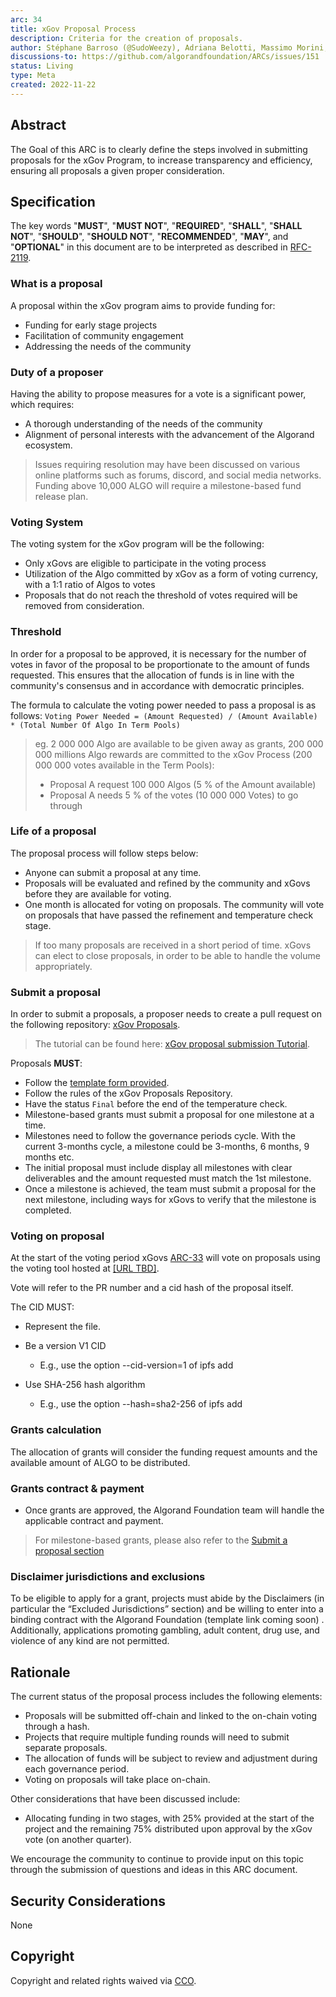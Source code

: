 ```yaml
---
arc: 34
title: xGov Proposal Process
description: Criteria for the creation of proposals.
author: Stéphane Barroso (@SudoWeezy), Adriana Belotti, Massimo Morini, Michel Treccani, John Woods, Shai Halevi
discussions-to: https://github.com/algorandfoundation/ARCs/issues/151
status: Living
type: Meta
created: 2022-11-22
---
```

 
## Abstract
The Goal of this ARC is to clearly define the steps involved in submitting proposals for the xGov Program, to increase transparency and efficiency, ensuring all proposals a given proper consideration.
 
## Specification
The key words "**MUST**", "**MUST NOT**", "**REQUIRED**", "**SHALL**", "**SHALL NOT**", "**SHOULD**", "**SHOULD NOT**", "**RECOMMENDED**", "**MAY**", and "**OPTIONAL**" in this document are to be interpreted as described in <a href="https://www.ietf.org/rfc/rfc2119.txt">RFC-2119</a>.
 

### What is a proposal
A proposal within the xGov program aims to provide funding for:
- Funding for early stage projects
- Facilitation of community engagement
- Addressing the needs of the community
 
### Duty of a proposer
Having the ability to propose measures for a vote is a significant power, which requires:
- A thorough understanding of the needs of the community
- Alignment of personal interests with the advancement of the Algorand ecosystem.
> Issues requiring resolution may have been discussed on various online platforms such as forums, discord, and social media networks.
> Funding above 10,000 ALGO will require a milestone-based fund release plan.

### Voting System
The voting system for the xGov program will be the following:
- Only xGovs are eligible to participate in the voting process
- Utilization of the Algo committed by xGov as a form of voting currency, with a 1:1 ratio of Algos to votes
- Proposals that do not reach the threshold of votes required will be removed from consideration.

### Threshold 
In order for a proposal to be approved, it is necessary for the number of votes in favor of the proposal to be proportionate to the amount of funds requested. This ensures that the allocation of funds is in line with the community's consensus and in accordance with democratic principles.

The formula to calculate the voting power needed to pass a proposal is as follows:
`Voting Power Needed = (Amount Requested) / (Amount Available) * (Total Number Of Algo In Term Pools)`

> eg. 2 000 000 Algo are available to be given away as grants, 200 000 000 millions Algo rewards are committed to the xGov Process (200 000 000 votes available in the Term Pools):
> - Proposal A request 100 000 Algos (5 % of the Amount available)
> - Proposal A needs 5 % of the votes (10 000 000 Votes) to go through

### Life of a proposal
The proposal process will follow steps below:
- Anyone can submit a proposal at any time.
- Proposals will be evaluated and refined by the community and xGovs before they are available for voting.
- One month is allocated for voting on proposals. The community will vote on proposals that have passed the refinement and temperature check stage.

> If too many proposals are received in a short period of time. xGovs can elect to close proposals, in order to be able to handle the volume appropriately.

### Submit a proposal
In order to submit a proposals, a proposer needs to create a pull request on the following repository: <a href="https://github.com/algorandfoundation/xGov">xGov Proposals</a>.

> The tutorial can be found here: <a href="https://www.algorand.foundation/xgov-how-to-submit-grant-proposals">xGov proposal submission Tutorial</a>.

Proposals **MUST**:
- Follow the [template form provided](../assets/arc-0034/TemplateForm.md).
- Follow the rules of the xGov Proposals Repository.
- Have the status `Final` before the end of the temperature check.
- Milestone-based grants must submit a proposal for one milestone at a time.
- Milestones need to follow the governance periods cycle. With the current 3-months cycle, a milestone could be 3-months, 6 months, 9 months etc.
- The initial proposal must include display all milestones with clear deliverables and the amount requested must match the 1st milestone.
- Once a milestone is achieved, the team must submit a proposal for the next milestone, including ways for xGovs to verify that the milestone is completed.

### Voting on proposal
At the start of the voting period xGovs [ARC-33](arc-0033.md) will vote on proposals using the voting tool hosted at <a href="">[URL TBD]</a>.

Vote will refer to the PR number and a cid hash of the proposal itself. 

The CID MUST:
- Represent the file.

- Be a version V1 CID
  - E.g., use the option --cid-version=1 of ipfs add

- Use SHA-256 hash algorithm
  - E.g., use the option --hash=sha2-256 of ipfs add

### Grants calculation
The allocation of grants will consider the funding request amounts and the available amount of ALGO to be distributed.

### Grants contract & payment
- Once grants are approved, the Algorand Foundation team will handle the applicable contract and payment.   

> For milestone-based grants, please also refer to the [Submit a proposal section](./arc-0034.md#submit-a-proposal)

### Disclaimer jurisdictions and exclusions
To be eligible to apply for a grant, projects must abide by the Disclaimers (in particular the “Excluded Jurisdictions” section) and be willing to enter into a binding contract with the Algorand Foundation (template link coming soon) . Additionally, applications promoting gambling, adult content, drug use, and violence of any kind are not permitted. 

## Rationale
The current status of the proposal process includes the following elements:

- Proposals will be submitted off-chain and linked to the on-chain voting through a hash.
- Projects that require multiple funding rounds will need to submit separate proposals.
- The allocation of funds will be subject to review and adjustment during each governance period.
- Voting on proposals will take place on-chain.

Other considerations that have been discussed include:
- Allocating funding in two stages, with 25% provided at the start of the project and the remaining 75% distributed upon approval by the xGov vote (on another quarter).

We encourage the community to continue to provide input on this topic through the submission of questions and ideas in this ARC document.

## Security Considerations
None
 
## Copyright
Copyright and related rights waived via <a href="https://creativecommons.org/publicdomain/zero/1.0/">CCO</a>.
